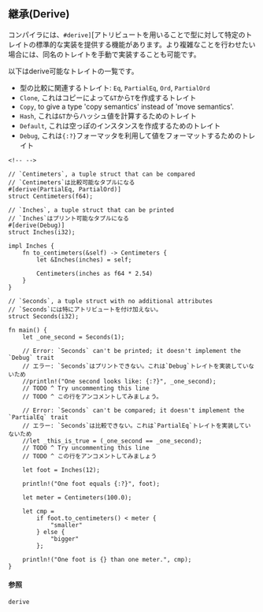 ## 継承(Derive)

コンパイラには、`#derive]`[アトリビュートを用いることで型に対して特定のトレイトの標準的な実装を提供する機能があります。より複雑なことを行わせたい場合には、同名のトレイトを手動で実装することも可能です。

以下はderive可能なトレイトの一覧です。

-   型の比較に関連するトレイト:
    `Eq`,
    `PartialEq`,
    `Ord`,
    `PartialOrd`
-   `Clone`,
    これはコピーによって`&T`から`T`を作成するトレイト
-   `Copy`, to
    give a type \'copy semantics\' instead of \'move semantics\'.
-   `Hash`,
    これは`&T`からハッシュ値を計算するためのトレイト
-   `Default`,
    これは空っぽのインスタンスを作成するためのトレイト
-   `Debug`,
    これは`{:?}`フォーマッタを利用して値をフォーマットするためのトレイト

```{=html}
<!-- -->
```
    // `Centimeters`, a tuple struct that can be compared
    // `Centimeters`は比較可能なタプルになる
    #[derive(PartialEq, PartialOrd)]
    struct Centimeters(f64);

    // `Inches`, a tuple struct that can be printed
    // `Inches`はプリント可能なタプルになる
    #[derive(Debug)]
    struct Inches(i32);

    impl Inches {
        fn to_centimeters(&self) -> Centimeters {
            let &Inches(inches) = self;

            Centimeters(inches as f64 * 2.54)
        }
    }

    // `Seconds`, a tuple struct with no additional attributes
    // `Seconds`には特にアトリビュートを付け加えない。
    struct Seconds(i32);

    fn main() {
        let _one_second = Seconds(1);

        // Error: `Seconds` can't be printed; it doesn't implement the `Debug` trait
        // エラー: `Seconds`はプリントできない。これは`Debug`トレイトを実装していないため
        //println!("One second looks like: {:?}", _one_second);
        // TODO ^ Try uncommenting this line
        // TODO ^ この行をアンコメントしてみましょう。

        // Error: `Seconds` can't be compared; it doesn't implement the `PartialEq` trait
        // エラー: `Seconds`は比較できない。これは`PartialEq`トレイトを実装していないため
        //let _this_is_true = (_one_second == _one_second);
        // TODO ^ Try uncommenting this line
        // TODO ^ この行をアンコメントしてみましょう

        let foot = Inches(12);

        println!("One foot equals {:?}", foot);

        let meter = Centimeters(100.0);

        let cmp =
            if foot.to_centimeters() < meter {
                "smaller"
            } else {
                "bigger"
            };

        println!("One foot is {} than one meter.", cmp);
    }

#### 参照

`derive`


